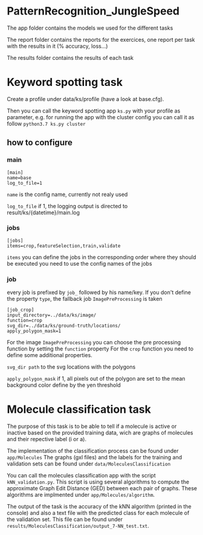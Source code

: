 # PatternRecognition_JungleSpeed
The app folder contains the models we used for the different tasks

The report folder contains the reports for the exercices, one report per task with the results in it (% accuracy, loss...)

The results folder contains the results of each task

# Keyword spotting task
Create a profile under data/ks/profile (have a look at base.cfg).

Then you can call the keyword spotting app `ks.py` with your profile as parameter, e.g. for running the app with the cluster config you can call it as follow `python3.7 ks.py cluster`
 
## how to configure

### main 
```buildoutcfg
[main]
name=base
log_to_file=1
```
`name` is the config name, currently not realy used

`log_to_file` if 1, the logging output is directed to result/ks/{datetime}/main.log

### jobs
```buildoutcfg
[jobs]
items=crop,featureSelection,train,validate

```
`items` you can define the jobs in the corresponding order where they should be executed you need to use the config names of the jobs
### job
every job is prefixed by `job_` followed by his name/key. If you don't define the property `type`, the fallback job `ImagePreProcessing` is taken
````buildoutcfg
[job_crop]
input_directory=../data/ks/image/
function=crop
svg_dir=../data/ks/ground-truth/locations/
apply_polygon_mask=1
````
For the image `ImagePreProcessing` you can choose the pre processing function by setting the `function` property
For the `crop` function you need to define some additional properties.

`svg_dir path` to the svg locations with the polygons

`apply_polygon_mask` if 1, all pixels out of the polygon are set to the mean background color define by the yen threshold

# Molecule classification task
The purpose of this task is to be able to tell if a molecule is active or inactive based on the provided training data, wich are graphs of molecules and their repective label (i or a).

The implementation of the classification process can be found under `app/Molecules`
The graphs (gxl files) and the labels for the training and validation sets can be found under `data/MoleculesClassification`

You can call the molecules classification app with the script `kNN_validation.py`.
This script is using several algorithms to compute the approximate Graph Edit Distance (GED) between each pair of graphs. These algorithms are implmented under `app/Molecules/algorithm`.

The output of the task is the accuracy of the kNN algorithm (printed in the console) and also a text file with the predicted class for each molecule of the validation set. This file can be found under `results/MoleculesClassification/output_7-NN_test.txt`.









